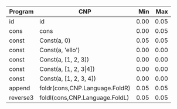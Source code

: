 Program | CNP | Min | Max
--- | --- | ---: | ---:
id | id | 0.00 | 0.05
cons | cons | 0.00 | 0.05
const | Const(a, 0) | 0.05 | 0.05
const | Const(a, 'ello') | 0.00 | 0.00
const | Const(a, [1, 2, 3]) | 0.00 | 0.00
const | Const(a, [1, 2, 3\|4]) | 0.00 | 0.00
const | Const(a, [1, 2, 3, 4]) | 0.00 | 0.00
append | foldr(cons,CNP.Language.FoldR) | 0.05 | 0.05
reverse3 | foldl(cons,CNP.Language.FoldL) | 0.05 | 0.05
